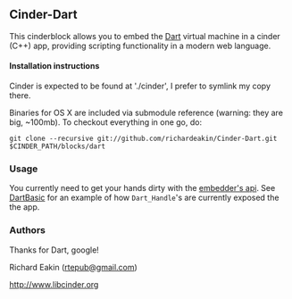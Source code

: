 ## Cinder-Dart

This cinderblock allows you to embed the [Dart](http://www.dartlang.org/) virtual machine in a cinder (C++) app, providing scripting functionality in a modern web language.


#### Installation instructions

Cinder is expected to be found at './cinder', I prefer to symlink my copy there.

Binaries for OS X are included via submodule reference (warning: they are big, ~100mb). To checkout everything in one go, do:

```
git clone --recursive git://github.com/richardeakin/Cinder-Dart.git $CINDER_PATH/blocks/dart
```

### Usage

You currently need to get your hands dirty with the [embedder's api](http://dart.googlecode.com/svn/branches/bleeding_edge/dart/runtime/include/dart_api.h). See [DartBasic](test/DartBasic/src/DartBasicApp.cpp) for an example of how `Dart_Handle`'s are currently exposed the the app.


### Authors

Thanks for Dart, google!

Richard Eakin (rtepub@gmail.com)

http://www.libcinder.org
